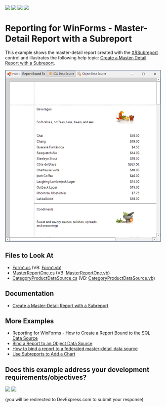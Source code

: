 <!-- default badges list -->
![](https://img.shields.io/endpoint?url=https://codecentral.devexpress.com/api/v1/VersionRange/128601257/23.1.3%2B)
[![](https://img.shields.io/badge/Open_in_DevExpress_Support_Center-FF7200?style=flat-square&logo=DevExpress&logoColor=white)](https://supportcenter.devexpress.com/ticket/details/T262615)
[![](https://img.shields.io/badge/📖_How_to_use_DevExpress_Examples-e9f6fc?style=flat-square)](https://docs.devexpress.com/GeneralInformation/403183)
[![](https://img.shields.io/badge/💬_Leave_Feedback-feecdd?style=flat-square)](#does-this-example-address-your-development-requirementsobjectives)
<!-- default badges end -->
# Reporting for WinForms - Master-Detail Report with a Subreport


This example shows the master-detail report created with the [XRSubreport](https://docs.devexpress.com/XtraReports/DevExpress.XtraReports.UI.XRSubreport) control and illustrates the following help topic: [Create a Master-Detail Report with a Subreport](https://docs.devexpress.com/XtraReports/4629/create-reports/create-a-master-detail-report-with-a-subreport).

![Screenshot - Master-Detail Report with a Subreport](Images/screenshot.png)

## Files to Look At

- [Form1.cs](CS/dxSampleMasterDetailSubreport/Form1.cs) (VB: [Form1.vb](VB/dxSampleMasterDetailSubreport/Form1.vb))
- [MasterReportOne.cs](CS/dxSampleMasterDetailSubreport/MasterReportOne.cs) (VB: [MasterReportOne.vb](VB/dxSampleMasterDetailSubreport/MasterReportOne.vb))
- [CategoryProductDataSource.cs](CS/dxSampleMasterDetailSubreport/CategoryProductDataSource.cs) (VB: [CategoryProductDataSource.vb](VB/dxSampleMasterDetailSubreport/CategoryProductDataSource.vb))

## Documentation

- [Create a Master-Detail Report with a Subreport](https://docs.devexpress.com/XtraReports/4629/create-reports/create-a-master-detail-report-with-a-subreport)

## More Examples

- [Reporting for WinForms - How to Create a Report Bound to the SQL Data Source](https://github.com/DevExpress-Examples/Create-a-Report-Bound-To-SqlDataSource)
- [Bind a Report to an Object Data Source](https://docs.devexpress.com/XtraReports/17784/detailed-guide-to-devexpress-reporting/bind-reports-to-data/business-object/bind-a-report-to-an-object-data-source)
- [How to bind a report to a federated master-detail data source](https://github.com/DevExpress-Examples/Reporting-Bind-Report-To-Federated-Master-Detail-Data-Source)
- [Use Subreports to Add a Chart](https://github.com/DevExpress-Examples/Reporting-Use-Subreport-To-Add-A-Chart)




<!-- feedback -->
## Does this example address your development requirements/objectives?

[<img src="https://www.devexpress.com/support/examples/i/yes-button.svg"/>](https://www.devexpress.com/support/examples/survey.xml?utm_source=github&utm_campaign=reporting-winforms-master-detail-subreport&~~~was_helpful=yes) [<img src="https://www.devexpress.com/support/examples/i/no-button.svg"/>](https://www.devexpress.com/support/examples/survey.xml?utm_source=github&utm_campaign=reporting-winforms-master-detail-subreport&~~~was_helpful=no)

(you will be redirected to DevExpress.com to submit your response)
<!-- feedback end -->

